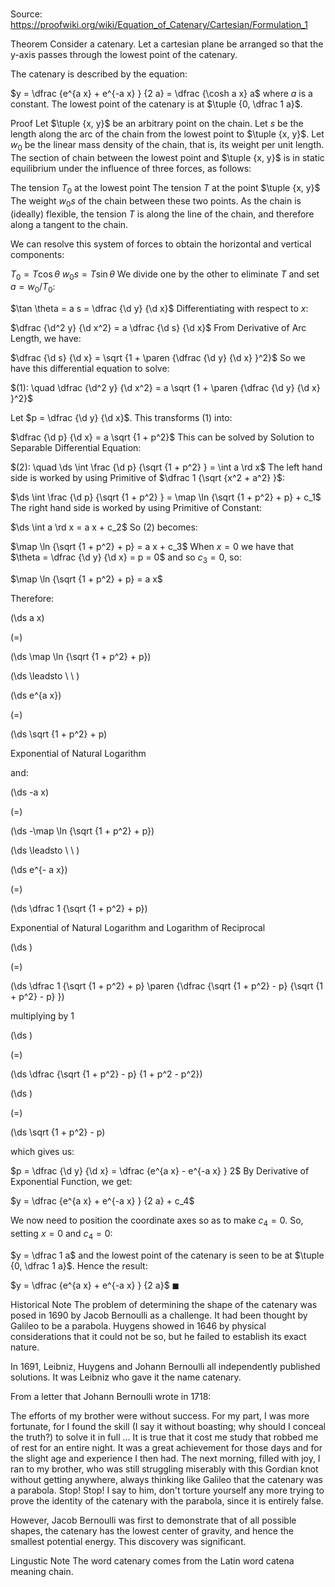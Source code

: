 # 

Source: https://proofwiki.org/wiki/Equation_of_Catenary/Cartesian/Formulation_1



Theorem
Consider a catenary.
Let a cartesian plane be arranged so that the y-axis passes through the lowest point of the catenary.

The catenary is described by the equation:

$y = \dfrac {e^{a x} + e^{-a x} } {2 a} = \dfrac {\cosh a x} a$
where $a$ is a constant.
The lowest point of the catenary is at $\tuple {0, \dfrac 1 a}$.


Proof
Let $\tuple {x, y}$ be an arbitrary point on the chain.
Let $s$ be the length along the arc of the chain from the lowest point to $\tuple {x, y}$.
Let $w_0$ be the linear mass density of the chain, that is, its weight per unit length.
The section of chain between the lowest point and $\tuple {x, y}$ is in static equilibrium under the influence of three forces, as follows:

The tension $T_0$ at the lowest point
The tension $T$ at the point $\tuple {x, y}$
The weight $w_0 s$ of the chain between these two points.
As the chain is (ideally) flexible, the tension $T$ is along the line of the chain, and therefore along a tangent to the chain.




We can resolve this system of forces to obtain the horizontal and vertical components:

$T_0 = T \cos \theta$
$w_0 s = T \sin \theta$
We divide one by the other to eliminate $T$ and set $a = w_0 / T_0$:

$\tan \theta = a s = \dfrac {\d y} {\d x}$
Differentiating with respect to $x$:

$\dfrac {\d^2 y} {\d x^2} = a \dfrac {\d s} {\d x}$
From Derivative of Arc Length, we have:

$\dfrac {\d s} {\d x} = \sqrt {1 + \paren {\dfrac {\d y} {\d x} }^2}$
So we have this differential equation to solve:

$(1): \quad \dfrac {\d^2 y} {\d x^2} = a \sqrt {1 + \paren {\dfrac {\d y} {\d x} }^2}$

Let $p = \dfrac {\d y} {\d x}$.
This transforms $(1)$ into:

$\dfrac {\d p} {\d x} = a \sqrt {1 + p^2}$
This can be solved by Solution to Separable Differential Equation:

$(2): \quad \ds \int \frac {\d p} {\sqrt {1 + p^2} } = \int a \rd x$
The left hand side is worked by using Primitive of $\dfrac 1 {\sqrt {x^2 + a^2} }$:

$\ds \int \frac {\d p} {\sqrt {1 + p^2} } = \map \ln {\sqrt {1 + p^2} + p} + c_1$
The right hand side is worked by using Primitive of Constant:

$\ds \int a \rd x = a x + c_2$
So $(2)$ becomes:

$\map \ln {\sqrt {1 + p^2} + p} = a x + c_3$
When $x = 0$ we have that $\theta = \dfrac {\d y} {\d x} = p = 0$ and so $c_3 = 0$, so:

$\map \ln {\sqrt {1 + p^2} + p} = a x$

Therefore:














\(\ds a x\)

\(=\)







\(\ds \map \ln {\sqrt {1 + p^2} + p}\)














\(\ds \leadsto \ \ \)





\(\ds e^{a x}\)

\(=\)







\(\ds \sqrt {1 + p^2} + p\)





Exponential of Natural Logarithm



and:














\(\ds -a x\)

\(=\)







\(\ds -\map \ln {\sqrt {1 + p^2} + p}\)














\(\ds \leadsto \ \ \)





\(\ds e^{- a x}\)

\(=\)







\(\ds \dfrac 1 {\sqrt {1 + p^2} + p}\)





Exponential of Natural Logarithm and Logarithm of Reciprocal














\(\ds \)

\(=\)







\(\ds \dfrac 1 {\sqrt {1 + p^2} + p} \paren {\dfrac {\sqrt {1 + p^2} - p} {\sqrt {1 + p^2} - p} }\)





multiplying by $1$














\(\ds \)

\(=\)







\(\ds \dfrac {\sqrt {1 + p^2} - p} {1 + p^2 - p^2}\)




















\(\ds \)

\(=\)







\(\ds \sqrt {1 + p^2} - p\)










which gives us:

$p = \dfrac {\d y} {\d x} = \dfrac {e^{a x} - e^{-a x} } 2$
By Derivative of Exponential Function, we get:

$y = \dfrac {e^{a x} + e^{-a x} } {2 a} + c_4$

We now need to position the coordinate axes so as to make $c_4 = 0$.
So, setting $x = 0$ and $c_4 = 0$:

$y = \dfrac 1 a$
and the lowest point of the catenary is seen to be at $\tuple {0, \dfrac 1 a}$.
Hence the result:

$y = \dfrac {e^{a x} + e^{-a x} } {2 a}$
$\blacksquare$


Historical Note
The problem of determining the shape of the catenary was posed in $1690$ by Jacob Bernoulli as a challenge.
It had been thought by Galileo to be a parabola.
Huygens showed in $1646$ by physical considerations that it could not be so, but he failed to establish its exact nature.

In $1691$, Leibniz, Huygens and Johann Bernoulli all independently published solutions.
It was Leibniz who gave it the name catenary.

From a letter that Johann Bernoulli wrote in $1718$:

The efforts of my brother were without success. For my part, I was more fortunate, for I found the skill (I say it without boasting; why should I conceal the  truth?) to solve it in full ... It is true that it cost me study that robbed me of rest for an entire night. It was a great achievement for those days and for the slight age and experience I then had. The next morning, filled with joy, I ran to my brother, who was still struggling miserably with this Gordian knot without getting anywhere, always thinking like Galileo that the catenary was a parabola. Stop! Stop! I say to him, don't torture yourself any more trying to prove the identity of the catenary with the parabola, since it is entirely false.

However, Jacob Bernoulli was first to demonstrate that of all possible shapes, the catenary has the lowest center of gravity, and hence the smallest potential energy.
This discovery was significant.


Lingustic Note
The word catenary comes from the Latin word catena meaning chain.





